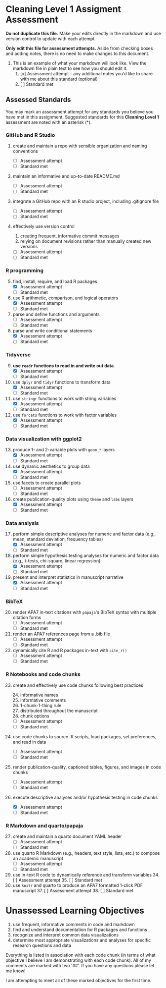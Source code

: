 # Cleaning Level 1 Assigment Assessment

**Do not duplicate this file.** Make your edits directly in the markdown and use version control to update with each attempt.

**Only edit this file for assessment attempts.** Aside from checking boxes and adding notes, there is no need to make changes to this document.

1.  This is an example of what your markdown will look like. View the markdown file in plain text to see how you should edit it.
    1.  [x] Assessment attempt - any additional notes you'd like to share with me about this standard (optional)
    2.  [ ] Standard met

## Assessed Standards

You may mark an assessment attempt for any standards you believe you have met in this assignment.
Suggested standards for this **Cleaning Level 1** assessment are noted with an asterisk (\*).

### GitHub and R Studio

1.  create and maintain a repo with sensible organization and naming conventions

    -   [ ] Assessment attempt
    -   [ ] Standard met

2.  maintain an informative and up-to-date README.md

    -   [ ] Assessment attempt
    -   [ ] Standard met

3.  integrate a GitHub repo with an R studio project, including .gitignore file

    -   [ ] Assessment attempt
    -   [ ] Standard met

4.  effectively use version control

    1.  creating frequent, informative commit messages
    2.  relying on document revisions rather than manually created new versions

    -   [ ] Assessment attempt
    -   [ ] Standard met

### R programming

5.  find, install, require, and load R packages
    -   [x] Assessment attempt
    -   [ ] Standard met
6.  use R arithmetic, comparison, and logical operators
    -   [x] Assessment attempt
    -   [ ] Standard met
7.  parse and define functions and arguments
    -   [ ] Assessment attempt
    -   [ ] Standard met
8.  parse and write conditional statements
    -   [x] Assessment attempt
    -   [ ] Standard met

### Tidyverse

9.  **use `readr` functions to read in and write out data**
    -   [x] Assessment attempt
    -   [ ] Standard met
10. use `dplyr` and `tidyr` functions to transform data
    -   [x] Assessment attempt
    -   [ ] Standard met
11. use `stringr` functions to work with string variables
    -   [x] Assessment attempt
    -   [ ] Standard met
12. use `forcats` functions to work with factor variables
    -   [x] Assessment attempt
    -   [ ] Standard met

### Data visualization with ggplot2

13. produce 1- and 2-variable plots with `geom_*` layers
    -   [x] Assessment attempt
    -   [ ] Standard met
14. use dynamic aesthetics to group data
    -   [x] Assessment attempt
    -   [ ] Standard met
15. use facets to create parallel plots
    -   [ ] Assessment attempt
    -   [ ] Standard met
16. create publication-quality plots using `theme` and `labs` layers
    -   [x] Assessment attempt
    -   [ ] Standard met

### Data analysis

17. perform simple descriptive analyses for numeric and factor data (e.g., mean, standard deviation, frequency tables)
    -   [x] Assessment attempt
    -   [ ] Standard met
18. perform simple hypothesis testing analyses for numeric and factor data (e.g., t-tests, chi-square, linear regression)
    -   [x] Assessment attempt
    -   [ ] Standard met
19. present and interpret statistics in manuscript narrative
    -   [x] Assessment attempt
    -   [ ] Standard met

### BibTeX

20. render APA7 in-text citations with `papaja`'s BibTeX syntax with multiple citation forms
    -   [ ] Assessment attempt
    -   [ ] Standard met
21. render an APA7 references page from a .bib file
    -   [ ] Assessment attempt
    -   [ ] Standard met
22. dynamically cite R and R packages in-text with `cite_r()`
    -   [ ] Assessment attempt
    -   [ ] Standard met

### R Notebooks and code chunks

23. create and effectively use code chunks following best practices

    24. informative names
    25. informative comments
    26. 1-chunk-1-thing rule
    27. distributed throughout the manuscript
    28. chunk options

    -   [ ] Assessment attempt
    -   [ ] Standard met

24. use code chunks to source .R scripts, load packages, set preferences, and read in data

    -   [ ] Assessment attempt
    -   [ ] Standard met

25. render publication-quality, captioned tables, figures, and images in code chunks

    -   [ ] Assessment attempt
    -   [ ] Standard met

26. execute descriptive analyses and/or hypothesis testing in code chunks

    -   [x] Assessment attempt
    -   [ ] Standard met

### R Markdown and quarto/papaja

27. create and maintain a quarto document YAML header
    -   [ ] Assessment attempt
    -   [ ] Standard met
28. use quarto R Markdown (e.g., headers, text style, lists, etc.) to compose an academic manuscript
    -   [ ] Assessment attempt
    -   [ ] Standard met
29. use in-text R code to dynamically reference and transform variables
    34. [ ] Assessment attempt
    35. [ ] Standard met
30. use `knitr` and quarto to produce an APA7 formatted 1-click PDF manuscript
    37. [ ] Assessment attempt
    38. [ ] Standard met

# Unassessed Learning Objectives

1. use frequent, informative comments in code and markdown
2. find and understand documentation for R packages and functions
15. recognize and interpret common data visualizations
16. determine most appropriate visualizations and analyses for specific research questions and data

Everything is listed in association with each code chunk (in terms of what objective I believe I am demonstrating with each code chunk). All of my comments are marked with two '##'. If you have any questions please let me know! 

I am attempting to meet all of these marked objectives for the first time. 
